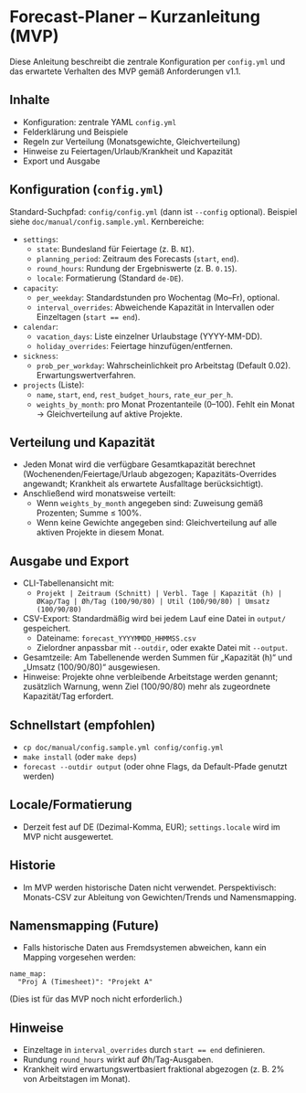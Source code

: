 # Forecast-Planer – Kurzanleitung (MVP)

Diese Anleitung beschreibt die zentrale Konfiguration per `config.yml` und das erwartete Verhalten des MVP gemäß Anforderungen v1.1.

## Inhalte
- Konfiguration: zentrale YAML `config.yml`
- Felderklärung und Beispiele
- Regeln zur Verteilung (Monatsgewichte, Gleichverteilung)
- Hinweise zu Feiertagen/Urlaub/Krankheit und Kapazität
- Export und Ausgabe

## Konfiguration (`config.yml`)
Standard-Suchpfad: `config/config.yml` (dann ist `--config` optional). Beispiel siehe `doc/manual/config.sample.yml`.
Kernbereiche:

- `settings`:
  - `state`: Bundesland für Feiertage (z. B. `NI`).
  - `planning_period`: Zeitraum des Forecasts (`start`, `end`).
  - `round_hours`: Rundung der Ergebniswerte (z. B. `0.15`).
  - `locale`: Formatierung (Standard `de-DE`).
- `capacity`:
  - `per_weekday`: Standardstunden pro Wochentag (Mo–Fr), optional.
  - `interval_overrides`: Abweichende Kapazität in Intervallen oder Einzeltagen (`start == end`).
- `calendar`:
  - `vacation_days`: Liste einzelner Urlaubstage (YYYY-MM-DD).
  - `holiday_overrides`: Feiertage hinzufügen/entfernen.
- `sickness`:
  - `prob_per_workday`: Wahrscheinlichkeit pro Arbeitstag (Default 0.02). Erwartungswertverfahren.
- `projects` (Liste):
  - `name`, `start`, `end`, `rest_budget_hours`, `rate_eur_per_h`.
  - `weights_by_month`: pro Monat Prozentanteile (0–100). Fehlt ein Monat → Gleichverteilung auf aktive Projekte.

## Verteilung und Kapazität
- Jeden Monat wird die verfügbare Gesamtkapazität berechnet (Wochenenden/Feiertage/Urlaub abgezogen; Kapazitäts-Overrides angewandt; Krankheit als erwartete Ausfalltage berücksichtigt).
- Anschließend wird monatsweise verteilt:
  - Wenn `weights_by_month` angegeben sind: Zuweisung gemäß Prozenten; Summe ≤ 100%.
  - Wenn keine Gewichte angegeben sind: Gleichverteilung auf alle aktiven Projekte in diesem Monat.

## Ausgabe und Export
- CLI-Tabellenansicht mit:
  - `Projekt | Zeitraum (Schnitt) | Verbl. Tage | Kapazität (h) | ØKap/Tag | Øh/Tag (100/90/80) | Util (100/90/80) | Umsatz (100/90/80)`
- CSV-Export: Standardmäßig wird bei jedem Lauf eine Datei in `output/` gespeichert.
  - Dateiname: `forecast_YYYYMMDD_HHMMSS.csv`
  - Zielordner anpassbar mit `--outdir`, oder exakte Datei mit `--output`.
- Gesamtzeile: Am Tabellenende werden Summen für „Kapazität (h)“ und „Umsatz (100/90/80)“ ausgewiesen.
- Hinweise: Projekte ohne verbleibende Arbeitstage werden genannt; zusätzlich Warnung, wenn Ziel (100/90/80) mehr als zugeordnete Kapazität/Tag erfordert.

## Schnellstart (empfohlen)
- `cp doc/manual/config.sample.yml config/config.yml`
- `make install` (oder `make deps`)
- `forecast --outdir output` (oder ohne Flags, da Default-Pfade genutzt werden)

## Locale/Formatierung
- Derzeit fest auf DE (Dezimal-Komma, EUR); `settings.locale` wird im MVP nicht ausgewertet.

## Historie
- Im MVP werden historische Daten nicht verwendet. Perspektivisch: Monats-CSV zur Ableitung von Gewichten/Trends und Namensmapping.

## Namensmapping (Future)
- Falls historische Daten aus Fremdsystemen abweichen, kann ein Mapping vorgesehen werden:
```
name_map:
  "Proj A (Timesheet)": "Projekt A"
```
(Dies ist für das MVP noch nicht erforderlich.)

## Hinweise
- Einzeltage in `interval_overrides` durch `start == end` definieren.
- Rundung `round_hours` wirkt auf Øh/Tag-Ausgaben.
- Krankheit wird erwartungswertbasiert fraktional abgezogen (z. B. 2% von Arbeitstagen im Monat).
